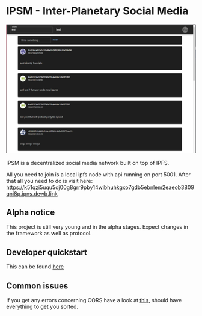# IPSM - Inter-Planetary Social Media

![Screenshot](./docs/Screenshot1.png)

IPSM is a decentralized social media network built on top of IPFS.

All you need to join is a local ipfs node with api running on port 5001.
After that all you need to do is visit here: https://k51qzi5uqu5dj00g8grr9pby14wibhuhkgxo7gdb5ebnlem2eaeob3809qni8p.ipns.dewb.link

## Alpha notice
This project is still very young and in the alpha stages.
Expect changes in the framework as well as protocol.

## Developer quickstart
This can be found [here](./docs/Getting_started.md)

## Common issues

If you get any errors concerning CORS have a look at [this](https://stackoverflow.com/questions/42708251/how-to-do-cross-origin-requests-on-ipfs), should have everything to get you sorted.
